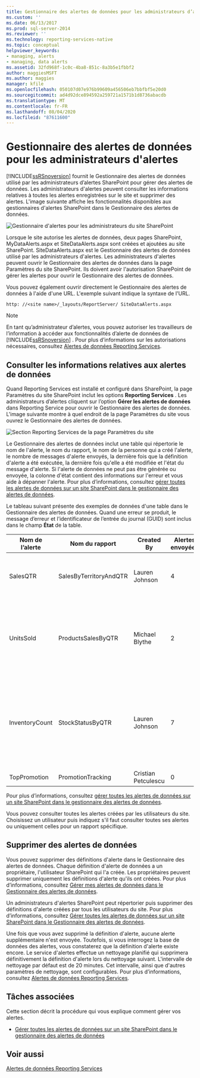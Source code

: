 ```yaml
---
title: Gestionnaire des alertes de données pour les administrateurs d’alertes | Microsoft Docs
ms.custom: ''
ms.date: 06/13/2017
ms.prod: sql-server-2014
ms.reviewer: ''
ms.technology: reporting-services-native
ms.topic: conceptual
helpviewer_keywords:
- managing, alerts
- managing, data alerts
ms.assetid: 32fd968f-1c0c-4ba8-851c-8a3b5e1fbbf2
author: maggiesMSFT
ms.author: maggies
manager: kfile
ms.openlocfilehash: 050107d07e976b99609a456506eb7bbfbf5e20d0
ms.sourcegitcommit: ad4d92dce894592a259721a1571b1d8736abacdb
ms.translationtype: MT
ms.contentlocale: fr-FR
ms.lasthandoff: 08/04/2020
ms.locfileid: "87611600"
---
```

# <a name="data-alert-manager-for-alerting-administrators"></a>Gestionnaire des alertes de données pour les administrateurs d'alertes
  [!INCLUDE[ssRSnoversion](../includes/ssrsnoversion-md.md)] fournit le Gestionnaire des alertes de données utilisé par les administrateurs d’alertes SharePoint pour gérer des alertes de données. Les administrateurs d'alertes peuvent consulter les informations relatives à toutes les alertes enregistrées sur le site et supprimer des alertes. L'image suivante affiche les fonctionnalités disponibles aux gestionnaires d'alertes SharePoint dans le Gestionnaire des alertes de données.

 ![Gestionnaire d'alertes pour les administrateurs du site SharePoint](media/rs-alertmanagersite.gif "Gestionnaire d'alertes pour les administrateurs du site SharePoint")

 Lorsque le site autorise les alertes de données, deux pages SharePoint, MyDataAlerts.aspx et SiteDataAlerts.aspx sont créées et ajoutées au site SharePoint. SiteDataAlerts.aspx est le Gestionnaire des alertes de données utilisé par les administrateurs d'alertes. Les administrateurs d'alertes peuvent ouvrir le Gestionnaire des alertes de données dans la page Paramètres du site SharePoint. Ils doivent avoir l'autorisation SharePoint de gérer les alertes pour ouvrir le Gestionnaire des alertes de données.

 Vous pouvez également ouvrir directement le Gestionnaire des alertes de données à l'aide d'une URL. L'exemple suivant indique la syntaxe de l'URL.

 `http: //<site name>/_layouts/ReportServer/ SiteDataAlerts.aspx`

> [!NOTE]
>  En tant qu’administrateur d’alertes, vous pouvez autoriser les travailleurs de l’information à accéder aux fonctionnalités d’alerte de données de [!INCLUDE[ssRSnoversion](../includes/ssrsnoversion-md.md)] . Pour plus d’informations sur les autorisations nécessaires, consultez [Alertes de données Reporting Services](../ssms/agent/alerts.md).

##  <a name="viewing-data-alert-information"></a><a name="ViewingAlerts"></a> Consulter les informations relatives aux alertes de données
 Quand Reporting Services est installé et configuré dans SharePoint, la page Paramètres du site SharePoint inclut les options **Reporting Services** . Les administrateurs d’alertes cliquent sur l’option **Gérer les alertes de données** dans Reporting Service pour ouvrir le Gestionnaire des alertes de données. L'image suivante montre à quel endroit de la page Paramètres du site vous ouvrez le Gestionnaire des alertes de données.

 ![Section Reporting Services de la page Paramètres du site](media/rs-sitesettings.gif "Section Reporting Services de la page Paramètres du site")

 Le Gestionnaire des alertes de données inclut une table qui répertorie le nom de l'alerte, le nom du rapport, le nom de la personne qui a créé l'alerte, le nombre de messages d'alerte envoyés, la dernière fois que la définition d'alerte a été exécutée, la dernière fois qu'elle a été modifiée et l'état du message d'alerte. Si l'alerte de données ne peut pas être générée ou envoyée, la colonne d'état contient des informations sur l'erreur et vous aide à dépanner l'alerte. Pour plus d’informations, consultez [gérer toutes les alertes de données sur un site SharePoint dans le gestionnaire des alertes de données](manage-all-data-alerts-on-a-sharepoint-site-in-data-alert-manager.md).

 Le tableau suivant présente des exemples de données d'une table dans le Gestionnaire des alertes de données. Quand une erreur se produit, le message d’erreur et l’identificateur de l’entrée du journal (GUID) sont inclus dans le champ **État** de la table.

|Nom de l’alerte|Nom du rapport|Created By|Alertes envoyées|Dernière exécution|Dernière modification|Statut|
|----------------|-----------------|----------------|-----------------|--------------|-------------------|------------|
|SalesQTR|SalesByTerritoryAndQTR|Lauren Johnson|4|6/12/2011|6/1/2011|La dernière alerte a été exécutée avec succès et l'alerte a été envoyée.|
|UnitsSold|ProductsSalesByQTR|Michael Blythe|2|7/1/2011|6/28/2011|La dernière alerte a été exécutée avec succès, mais aucune donnée n'a été modifiée et aucune alerte n'a été envoyée.|
|InventoryCount|StockStatusByQTR|Lauren Johnson|7|7/10/2011|7/2/2011|\<error message>Le fichier journal contient des informations détaillées sur l’erreur. Reportez-vous à l’entrée de journal avec l’identificateur : \<GUID> .|
|TopPromotion|PromotionTracking|Cristian Petculescu|0||5/23/2011|Alerte créée.|

 Pour plus d’informations, consultez [gérer toutes les alertes de données sur un site SharePoint dans le gestionnaire des alertes de données](manage-all-data-alerts-on-a-sharepoint-site-in-data-alert-manager.md).

 Vous pouvez consulter toutes les alertes créées par les utilisateurs du site. Choisissez un utilisateur puis indiquez s'il faut consulter toutes ses alertes ou uniquement celles pour un rapport spécifique.


##  <a name="delete-data-alerts"></a><a name="DeleteAlerts"></a>Supprimer des alertes de données
 Vous pouvez supprimer des définitions d'alerte dans le Gestionnaire des alertes de données. Chaque définition d'alerte de données a un propriétaire, l'utilisateur SharePoint qui l'a créée. Les propriétaires peuvent supprimer uniquement les définitions d'alerte qu'ils ont créées. Pour plus d’informations, consultez [Gérer mes alertes de données dans le Gestionnaire des alertes de données](manage-my-data-alerts-in-data-alert-manager.md).

 Un administrateurs d'alertes SharePoint peut répertorier puis supprimer des définitions d'alerte créées par tous les utilisateurs du site. Pour plus d’informations, consultez [Gérer toutes les alertes de données sur un site SharePoint dans le Gestionnaire des alertes de données](manage-all-data-alerts-on-a-sharepoint-site-in-data-alert-manager.md).

 Une fois que vous avez supprimé la définition d'alerte, aucune alerte supplémentaire n'est envoyée. Toutefois, si vous interrogez la base de données des alertes, vous constaterez que la définition d'alerte existe encore. Le service d'alertes effectue un nettoyage planifié qui supprimera définitivement la définition d'alerte lors du nettoyage suivant. L'intervalle de nettoyage par défaut est de 20 minutes. Cet intervalle, ainsi que d'autres paramètres de nettoyage, sont configurables. Pour plus d’informations, consultez [Alertes de données Reporting Services](../ssms/agent/alerts.md).


##  <a name="related-tasks"></a><a name="HowTo"></a> Tâches associées
 Cette section décrit la procédure qui vous explique comment gérer vos alertes.

-   [Gérer toutes les alertes de données sur un site SharePoint dans le gestionnaire des alertes de données](manage-all-data-alerts-on-a-sharepoint-site-in-data-alert-manager.md)


## <a name="see-also"></a>Voir aussi
 [Alertes de données Reporting Services](../ssms/agent/alerts.md)


